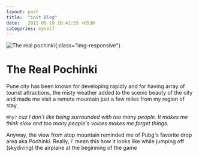 ```yaml
---
layout: post
title:  "init Blog"
date:   2012-05-19 10:41:55 +0530
categories: myself
---
```


![The real pochinki](http://drive.google.com/uc?export=view&id=1N7kIQMM91n4weiUYe-Zk0CckkOj9kNvpMQ){:class="img-responsive"}

# The Real Pochinki
Pune city has been known for developing rapidly and for having array of tourist attractions, the misty weather added to the scenic beauty of the city and made me visit a remote mountain just a few miles from my region of stay.

`Why?`
_cuz I don't like being surrounded with too many people. It makes me think slow and too many people's voices makes me forget things._

Anyway, the view from atop mountain reminded me of Pubg's favorite drop area aka Pochinki. Really, I' mean this how it looks like while jumping off (skydiving) the airplane at the beginning of the game
